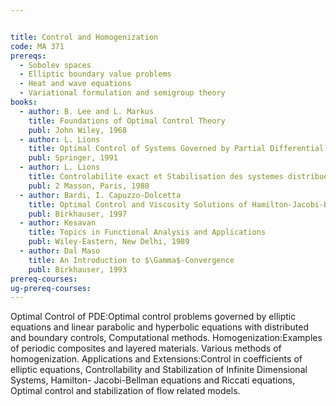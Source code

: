 ```yaml
---


title: Control and Homogenization
code: MA 371
prereqs:
  - Sobolev spaces
  - Elliptic boundary value problems
  - Heat and wave equations
  - Variational formulation and semigroup theory
books:  
  - author: B. Lee and L. Markus
    title: Foundations of Optimal Control Theory
    publ: John Wiley, 1968
  - author: L. Lions
    title: Optimal Control of Systems Governed by Partial Differential Equations
    publ: Springer, 1991
  - author: L. Lions
    title: Controlabilite exact et Stabilisation des systemes distribues, Vol. 1
    publ: 2 Masson, Paris, 1988
  - author: Bardi, I. Capuzzo-Dolcetta  
    title: Optimal Control and Viscosity Solutions of Hamilton-Jacobi-Bellman Equations
    publ: Birkhauser, 1997
  - author: Kesavan
    title: Topics in Functional Analysis and Applications
    publ: Wiley-Eastern, New Delhi, 1989
  - author: Dal Maso 
    title: An Introduction to $\Gamma$-Convergence
    publ: Birkhauser, 1993
prereq-courses: 
ug-prereq-courses: 
---
```



Optimal Control of PDE:Optimal control problems governed by elliptic equations
and linear parabolic and hyperbolic equations with distributed and boundary
controls, Computational methods.
Homogenization:Examples of periodic composites and layered materials. Various
methods of homogenization.
Applications and Extensions:Control in coefficients of elliptic equations,
Controllability and Stabilization of Infinite Dimensional Systems, Hamilton-
Jacobi-Bellman equations and Riccati equations, Optimal control and
stabilization of flow related models.

